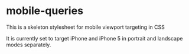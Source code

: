 mobile-queries
==============

This is a skeleton stylesheet for mobile viewport targeting in CSS

It is currently set to target iPhone and iPhone 5 in portrait and landscape modes separately.